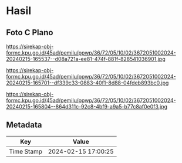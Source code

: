 # Hasil

## Foto C Plano

https://sirekap-obj-formc.kpu.go.id/45ad/pemilu/ppwp/36/72/05/10/02/3672051002024-20240215-165537--d08a721a-ee81-474f-881f-828541036901.jpg

https://sirekap-obj-formc.kpu.go.id/45ad/pemilu/ppwp/36/72/05/10/02/3672051002024-20240215-165701--df339c33-0883-40f1-8d88-04fdeb893bc0.jpg

https://sirekap-obj-formc.kpu.go.id/45ad/pemilu/ppwp/36/72/05/10/02/3672051002024-20240215-165804--864d311c-92c8-4bf9-a9a5-b77c8af0e0f3.jpg


## Metadata

| Key        | Value               |
| ---------- | ------------------- |
| Time Stamp | 2024-02-15 17:00:25 |




